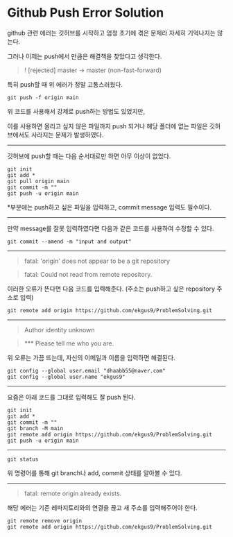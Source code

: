 # Github Push Error Solution



github 관련 에러는 깃허브를 시작하고 엄청 초기에 겪은 문제라 자세히 기억나지는 않는다.



그러나 이제는 push에서 만큼은 해결책을 찾았다고 생각한다.



> ! [rejected]        master -> master (non-fast-forward)



특히 push할 때 위 에러가 정말 고통스러웠다. 

```
git push -f origin main
```

위 코드를 사용해서 강제로 push하는 방법도 있었지만, 



이를 사용하면 올리고 싶지 않은 파일까지 push 되거나 해당 폴더에 없는 파일은 깃허브에서도 사라지는 문제가 발생하였다.

*********

깃허브에 push할 때는 다음 순서대로만 하면 아무 이상이 없었다.

```
git init
git add *
git pull origin main
git commit -m ""
git push -u origin main
```

\*부분에는 push하고 싶은 파일을 입력하고, commit message 입력도 필수이다.

**********

만약 message를 잘못 입력하였다면 다음과 같은 코드를 사용하여 수정할 수 있다.
```
git commit --amend -m "input and output"
```

*******
>fatal: 'origin' does not appear to be a git repository



>fatal: Could not read from remote repository.



이러한 오류가 뜬다면 다음 코드를 입력해준다. (주소는 push하고 싶은 repository 주소로 입력)

```
git remote add origin https://github.com/ekgus9/ProblemSolving.git
```

************

>Author identity unknown



>\*\*\* Please tell me who you are.



위 오류는 가끔 뜨는데, 자신의 이메일과 이름을 입력하면 해결된다.

```
git config --global user.email "dhaabb55@naver.com"
git config --global user.name "ekgus9"
```

********

요즘은 아래 코드를 그대로 입력해도 잘 push 된다.

```
git init
git add *
git commit -m ""
git branch -M main
git remote add origin https://github.com/ekgus9/ProblemSolving.git
git push -u origin main
```

*********

```
git status
```

위 명령어를 통해 git branch나 add, commit 상태를 알아볼 수 있다.

*************

> fatal: remote origin already exists.



해당 에러는 기존 레파지토리와의 연결을 끊고 새 주소를 입력해주어야 한다.

```
git remote remove origin
git remote add origin https://github.com/ekgus9/ProblemSolving.git
```

